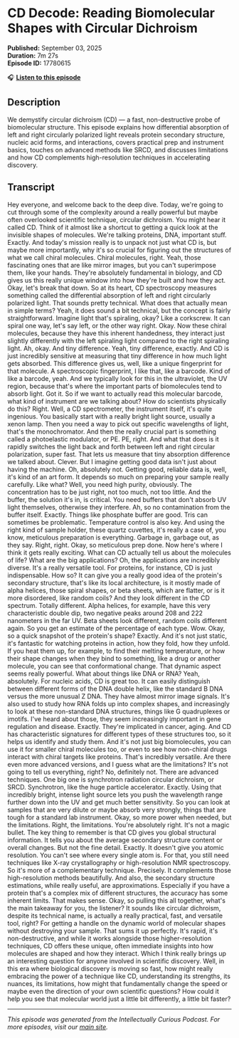 # CD Decode: Reading Biomolecular Shapes with Circular Dichroism

**Published:** September 03, 2025  
**Duration:** 7m 27s  
**Episode ID:** 17780615

🎧 **[Listen to this episode](https://intellectuallycurious.buzzsprout.com/2529712/episodes/17780615-cd-decode-reading-biomolecular-shapes-with-circular-dichroism)**

## Description

We demystify circular dichroism (CD) — a fast, non-destructive probe of biomolecular structure. This episode explains how differential absorption of left and right circularly polarized light reveals protein secondary structure, nucleic acid forms, and interactions, covers practical prep and instrument basics, touches on advanced methods like SRCD, and discusses limitations and how CD complements high-resolution techniques in accelerating discovery.

## Transcript

Hey everyone, and welcome back to the deep dive. Today, we're going to cut through some of the complexity around a really powerful but maybe often overlooked scientific technique, circular dichroism. You might hear it called CD. Think of it almost like a shortcut to getting a quick look at the invisible shapes of molecules. We're talking proteins, DNA, important stuff. Exactly. And today's mission really is to unpack not just what CD is, but maybe more importantly, why it's so crucial for figuring out the structures of what we call chiral molecules. Chiral molecules, right. Yeah, those fascinating ones that are like mirror images, but you can't superimpose them, like your hands. They're absolutely fundamental in biology, and CD gives us this really unique window into how they're built and how they act. Okay, let's break that down. So at its heart, CD spectroscopy measures something called the differential absorption of left and right circularly polarized light. That sounds pretty technical. What does that actually mean in simple terms? Yeah, it does sound a bit technical, but the concept is fairly straightforward. Imagine light that's spiraling, okay? Like a corkscrew. It can spiral one way, let's say left, or the other way right. Okay. Now these chiral molecules, because they have this inherent handedness, they interact just slightly differently with the left spiraling light compared to the right spiraling light. Ah, okay. And tiny difference. Yeah, tiny difference, exactly. And CD is just incredibly sensitive at measuring that tiny difference in how much light gets absorbed. This difference gives us, well, like a unique fingerprint for that molecule. A spectroscopic fingerprint, I like that, like a barcode. Kind of like a barcode, yeah. And we typically look for this in the ultraviolet, the UV region, because that's where the important parts of biomolecules tend to absorb light. Got it. So if we want to actually read this molecular barcode, what kind of instrument are we talking about? How do scientists physically do this? Right. Well, a CD spectrometer, the instrument itself, it's quite ingenious. You basically start with a really bright light source, usually a xenon lamp. Then you need a way to pick out specific wavelengths of light, that's the monochromator. And then the really crucial part is something called a photoelastic modulator, or PE. PE, right. And what that does is it rapidly switches the light back and forth between left and right circular polarization, super fast. That lets us measure that tiny absorption difference we talked about. Clever. But I imagine getting good data isn't just about having the machine. Oh, absolutely not. Getting good, reliable data is, well, it's kind of an art form. It depends so much on preparing your sample really carefully. Like what? Well, you need high purity, obviously. The concentration has to be just right, not too much, not too little. And the buffer, the solution it's in, is critical. You need buffers that don't absorb UV light themselves, otherwise they interfere. Ah, so no contamination from the buffer itself. Exactly. Things like phosphate buffer are good. Tris can sometimes be problematic. Temperature control is also key. And using the right kind of sample holder, these quartz cuvettes, it's really a case of, you know, meticulous preparation is everything. Garbage in, garbage out, as they say. Right, right. Okay, so meticulous prep done. Now here's where I think it gets really exciting. What can CD actually tell us about the molecules of life? What are the big applications? Oh, the applications are incredibly diverse. It's a really versatile tool. For proteins, for instance, CD is just indispensable. How so? It can give you a really good idea of the protein's secondary structure, that's like its local architecture, is it mostly made of alpha helices, those spiral shapes, or beta sheets, which are flatter, or is it more disordered, like random coils? And they look different in the CD spectrum. Totally different. Alpha helices, for example, have this very characteristic double dip, two negative peaks around 208 and 222 nanometers in the far UV. Beta sheets look different, random coils different again. So you get an estimate of the percentage of each type. Wow. Okay, so a quick snapshot of the protein's shape? Exactly. And it's not just static, it's fantastic for watching proteins in action, how they fold, how they unfold. If you heat them up, for example, to find their melting temperature, or how their shape changes when they bind to something, like a drug or another molecule, you can see that conformational change. That dynamic aspect seems really powerful. What about things like DNA or RNA? Yeah, absolutely. For nucleic acids, CD is great too. It can easily distinguish between different forms of the DNA double helix, like the standard B DNA versus the more unusual Z DNA. They have almost mirror image signals. It's also used to study how RNA folds up into complex shapes, and increasingly to look at these non-standard DNA structures, things like G quadruplexes or imotifs. I've heard about those, they seem increasingly important in gene regulation and disease. Exactly. They're implicated in cancer, aging. And CD has characteristic signatures for different types of these structures too, so it helps us identify and study them. And it's not just big biomolecules, you can use it for smaller chiral molecules too, or even to see how non-chiral drugs interact with chiral targets like proteins. That's incredibly versatile. Are there even more advanced versions, and I guess what are the limitations? It's not going to tell us everything, right? No, definitely not. There are advanced techniques. One big one is synchrotron radiation circular dichroism, or SRCD. Synchrotron, like the huge particle accelerator. Exactly. Using that incredibly bright, intense light source lets you push the wavelength range further down into the UV and get much better sensitivity. So you can look at samples that are very dilute or maybe absorb very strongly, things that are tough for a standard lab instrument. Okay, so more power when needed, but the limitations. Right, the limitations. You're absolutely right. It's not a magic bullet. The key thing to remember is that CD gives you global structural information. It tells you about the average secondary structure content or overall changes. But not the fine detail. Exactly. It doesn't give you atomic resolution. You can't see where every single atom is. For that, you still need techniques like X-ray crystallography or high-resolution NMR spectroscopy. So it's more of a complementary technique. Precisely. It complements those high-resolution methods beautifully. And also, the secondary structure estimations, while really useful, are approximations. Especially if you have a protein that's a complex mix of different structures, the accuracy has some inherent limits. That makes sense. Okay, so pulling this all together, what's the main takeaway for you, the listener? It sounds like circular dichroism, despite its technical name, is actually a really practical, fast, and versatile tool, right? For getting a handle on the dynamic world of molecular shapes without destroying your sample. That sums it up perfectly. It's rapid, it's non-destructive, and while it works alongside those higher-resolution techniques, CD offers these unique, often immediate insights into how molecules are shaped and how they interact. Which I think really brings up an interesting question for anyone involved in scientific discovery. Well, in this era where biological discovery is moving so fast, how might really embracing the power of a technique like CD, understanding its strengths, its nuances, its limitations, how might that fundamentally change the speed or maybe even the direction of your own scientific questions? How could it help you see that molecular world just a little bit differently, a little bit faster?

---
*This episode was generated from the Intellectually Curious Podcast. For more episodes, visit our [main site](https://intellectuallycurious.buzzsprout.com).*
